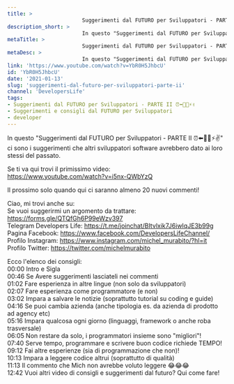 ```yaml
---
title: > 
                        Suggerimenti dal FUTURO per Sviluppatori - PARTE II ⏰⬅️🚗💨⚡️✌️
description_short: > 
                        In questo "Suggerimenti dal FUTURO per Sviluppatori - PARTE II ⏰⬅️    ⚡️✌️" ci sono i suggerimenti che altri sviluppatori ...
metaTitle: > 
                        Suggerimenti dal FUTURO per Sviluppatori - PARTE II ⏰⬅️🚗💨⚡️✌️
metaDesc: > 
                        In questo "Suggerimenti dal FUTURO per Sviluppatori - PARTE II ⏰⬅️    ⚡️✌️" ci sono i suggerimenti che altri sviluppatori ...
link: 'https://www.youtube.com/watch?v=YbR0H5JhbcU'
id: 'YbR0H5JhbcU'
date: '2021-01-13'
slug: 'suggerimenti-dal-futuro-per-sviluppatori-parte-ii'
channel: 'DevelopersLife'
tags: 
- Suggerimenti dal FUTURO per Sviluppatori - PARTE II ⏰⬅️🚗💨⚡️✌️
- Suggerimenti e consigli dal FUTURO per Sviluppatori
- developer
---
```

In questo "Suggerimenti dal FUTURO per Sviluppatori - PARTE II ⏰⬅️🚗💨⚡️✌️" ci sono i suggerimenti che altri sviluppatori software  avrebbero dato ai loro stessi del passato.  
  
Se ti va qui trovi il primissimo video:  
https://www.youtube.com/watch?v=i5nx-QWbYzQ  
  
Il prossimo solo quando qui ci saranno almeno 20 nuovi commenti!  
  
Ciao, mi trovi anche su:  
Se vuoi suggerirmi un argomento da trattare: https://forms.gle/QTQfGh6P99eWzv397  
Telegram Developers Life: https://t.me/joinchat/BItvlxik7J6iwIqJE3b99g  
Pagina Facebook: https://www.facebook.com/DevelopersLifeChannel/  
Profilo Instagram: https://www.instagram.com/michel_murabito/?hl=it  
Profilo Twitter: https://twitter.com/michelmurabito  
  
Ecco l'elenco dei consigli:  
00:00 Intro e Sigla  
00:46 Se Avere suggerimenti lasciateli nei commenti  
01:02 Fare esperienza in altre lingue (non solo da sviluppatori)  
02:07 Fare esperienza come programmatore (e non)  
03:02 Impara a salvare le notizie (soprattutto tutorial su coding e guide)  
04:16 Se puoi cambia azienda (anche tipologia es. da azienda di prodotto ad agency etc)  
05:16 Impara qualcosa ogni giorno (linguaggi, framework o anche roba trasversale)  
06:05 Non restare da solo, i programmatori insieme sono "migliori"!  
07:40 Serve tempo, programmare e scrivere buon codice richiede TEMPO!  
09:12 Fai altre esperienze (sia di programmazione che non)!  
10:13 Impara a leggere codice altrui (soprattutto di qualità)  
11:13 Il commento che Mich non avrebbe voluto leggere 😂😂😂  
12:42 Vuoi altri video di consigli e suggerimenti dal futuro? Qui come fare!